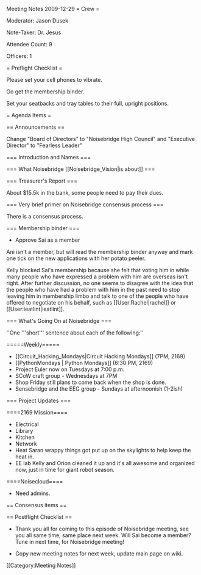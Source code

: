 Meeting Notes 2009-12-29 
 = Crew =

Moderator: Jason Dusek

Note-Taker: Dr. Jesus 

Attendee Count: 9

Officers: 1

= Preflight Checklist =

Please set your cell phones to vibrate.

Go get the membership binder.

Set your seatbacks and tray tables to their full, upright positions.

= Agenda Items =

== Announcements ==

Change "Board of Directors" to "Noisebridge High Council" and "Executive Director" to "Fearless Leader"

=== Introduction and Names ===

=== What Noisebridge [[Noisebridge_Vision|is about]] ===

=== Treasurer's Report ===

About $15.5k in the bank, some people need to pay their dues.

=== Very brief primer on Noisebridge consensus process ===

There is a consensus process.

=== Membership binder ===
* Approve Sai as a member

Ani isn't a member, but will read the membership binder anyway and mark one tick on the new applications with her potato peeler.

Kelly blocked Sai's membership because she felt that voting him in while many people who have expressed a problem with him are overseas isn't right.  After further discussion, no one seems to disagree with the idea that the people who have had a problem with him in the past need to stop leaving him in membership limbo and talk to one of the people who have offered to negotiate on his behalf, such as [[User:Rachel|rachel]] or [[User:ieatlint|ieatlint]].

=== What's Going On at Noisebridge ===

''One '''short''' sentence about each of the following:''

=====Weekly=====
* [[Circuit_Hacking_Mondays|Circuit Hacking Mondays]] (7PM, 2169)
* [[PythonMondays | Python Mondays]] (6:30 PM, 2169) 
* Project Euler now on Tuesdays at 7:00 p.m.
* SCoW craft group - Wednesdays at 7PM
* Shop Friday still plans to come back when the shop is done.
* Sensebridge and the EEG group - Sundays at afternoonish (1-2ish)

=== Project Updates ===

====2169 Mission====
* Electrical
* Library
* Kitchen
* Network
* Heat
Saran wrappy things got put up on the skylights to help keep the heat in.
* EE lab
Kelly and Orion cleaned it up and it's all awesome and organized now, just in time for giant robot season.

====Noisecloud====
* Need admins.

== Consensus items ==

== Postflight Checklist ==

* Thank you all for coming to this episode of Noisebridge meeting, see you all same time, same place next week.  Will Sai become a member?  Tune in next time, for Noisebridge meeting!

* Copy new meeting notes for next week, update main page on wiki.

[[Category:Meeting Notes]]
